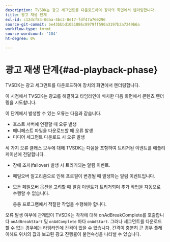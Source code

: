 ```yaml
---
description: TVSDK는 광고 세그먼트를 다운로드하여 장치의 화면에서 렌더링합니다.
title: 광고 재생 단계
exl-id: c12dcf84-0daa-4bc2-8e17-fdf47a760296
source-git-commit: be43bbbd1051886c8979ff590a3197b2a7249b6a
workflow-type: tm+mt
source-wordcount: '184'
ht-degree: 0%

---
```


# 광고 재생 단계{#ad-playback-phase}

TVSDK는 광고 세그먼트를 다운로드하여 장치의 화면에서 렌더링합니다.

이 시점에서 TVSDK는 광고를 해결하고 타임라인에 배치한 다음 화면에서 콘텐츠 렌더링을 시도합니다.

이 단계에서 발생할 수 있는 오류는 다음과 같습니다.

* 호스트 서버에 연결할 때 오류 발생
* 매니페스트 파일을 다운로드할 때 오류 발생
* 미디어 세그먼트 다운로드 시 오류 발생

세 가지 오류 클래스 모두에 대해 TVSDK는 다음을 포함하여 트리거된 이벤트를 애플리케이션에 전달합니다.

* 장애 조치(failover) 발생 시 트리거되는 알림 이벤트.
* 페일오버 알고리즘으로 인해 프로필이 변경될 때 발생하는 알림 이벤트입니다.
* 모든 페일오버 옵션을 고려할 때 알림 이벤트가 트리거되며 추가 작업을 자동으로 수행할 수 없습니다.

   응용 프로그램에서 적절한 작업을 수행해야 합니다.

오류 발생 여부에 관계없이 TVSDK는 각각에 대해 onAdBreakComplete를 호출합니다 `onAdBreakStart` 및 `onAdComplete` 마다 `onAdStart`. 그러나 세그먼트를 다운로드할 수 없는 경우에는 타임라인에 간격이 있을 수 있습니다. 간격이 충분히 큰 경우 플레이헤드 위치의 값과 보고된 광고 진행률이 불연속성을 나타낼 수 있습니다.

